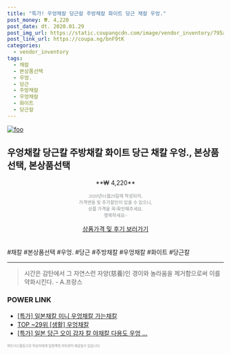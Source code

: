 ```yaml
--- 
title: "특가! 우엉채칼 당근칼 주방채칼 화이트 당근 채칼 우엉." 
post_money: ₩. 4,220 
post_date: dt. 2020.01.29 
post_img_url: https://static.coupangcdn.com/image/vendor_inventory/795a/09498cb0f074342edd26b95b8b650bf7d3119356c59574a3e933ea514cef.jpg 
post_link_url: https://coupa.ng/bnF9tK 
categories: 
  - vendor_inventory 
tags: 
  - 채칼 
  - 본상품선택 
  - 우엉. 
  - 당근 
  - 주방채칼 
  - 우엉채칼 
  - 화이트 
  - 당근칼 
--- 
```

[![foo](https://static.coupangcdn.com/image/vendor_inventory/795a/09498cb0f074342edd26b95b8b650bf7d3119356c59574a3e933ea514cef.jpg)](https://coupa.ng/bnF9tK) 

## 우엉채칼 당근칼 주방채칼 화이트 당근 채칼 우엉., 본상품선택, 본상품선택 
<p style="text-align: center;">**₩ 4,220**</p> 
<p style="text-align: center;"><span style="color: #898c8f; font-family: Georgia,Times,serif; font-size: 0.75em;">2020년01월29일에 작성되어, <br>가격변동 및 추가할인이 있을 수 있으니,<br> 상품 가격을 꼭!확인해주세요.<br>행복하세요~</span> 
</p>	 
<div markdown="0" style="text-align: center;"><a href="https://coupa.ng/bnF9tK" class="btn btn--success">상품가격 및 후기 보러가기</a></div> 
<br><br> 
  #채칼 #본상품선택 #우엉. #당근 #주방채칼 #우엉채칼 #화이트 #당근칼 
<hr> 

> 시간은 감탄에서 그 자연스런 자양(慈養)인 경이와 놀라움을 제거함으로써 이를 약화시킨다. - A.프랑스 


### POWER LINK

* <a href="https://blog.naver.com/an0733/221790780275" target="_blank">[특가] 일본채칼 미니 우엉채칼 가는채칼</a>
* <a href="https://blog.naver.com/an0733/221789276368" target="_blank"> TOP ~29위 [생활] 우엉채칼</a>
* <a href="https://blog.naver.com/santokki14/221790526216" target="_blank">[특가] 일본 당근 오이 감자 칼 야채칼 다용도 우엉 ...</a>

<span style="color: #898c8f; font-family: Georgia,Times,serif; font-size: 0.55em;">파트너스활동으로 작성자에게 일정액의 커미션이 제공될수 있습니다.</span> 
